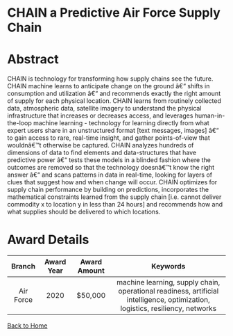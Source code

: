 
CHAIN a Predictive Air Force Supply Chain
=========================================

# Abstract


CHAIN is technology for transforming how supply chains see the future. CHAIN machine learns to anticipate change on the ground â€“ shifts in consumption and utilization â€“ and recommends exactly the right amount of supply for each physical location. CHAIN learns from routinely collected data, atmospheric data, satellite imagery to understand the physical infrastructure that increases or decreases access, and leverages human-in-the-loop machine learning - technology for learning directly from what expert users share in an unstructured format [text messages, images] â€“ to gain access to rare, real-time insight, and gather points-of-view that wouldnâ€™t otherwise be captured. CHAIN analyzes hundreds of dimensions of data to find elements and data-structures that have predictive power â€“ tests these models in a blinded fashion where the outcomes are removed so that the technology doesnâ€™t know the right answer â€“ and scans patterns in data in real-time, looking for layers of clues that suggest how and when change will occur. CHAIN optimizes for supply chain performance by building on predictions, incorporates the mathematical constraints learned from the supply chain [i.e. cannot deliver commodity x to location y in less than 24 hours] and recommends how and what supplies should be delivered to which locations.  

# Award Details

|Branch|Award Year|Award Amount|Keywords|
| :---: | :---: | :---: | :---: |
|Air Force|2020|$50,000|machine learning, supply chain, operational readiness, artificial intelligence, optimization, logistics, resiliency, networks|
  
  


[Back to Home](https://github.com/chrischow/dod_sbir_awards/Reports/DJ/#1704)